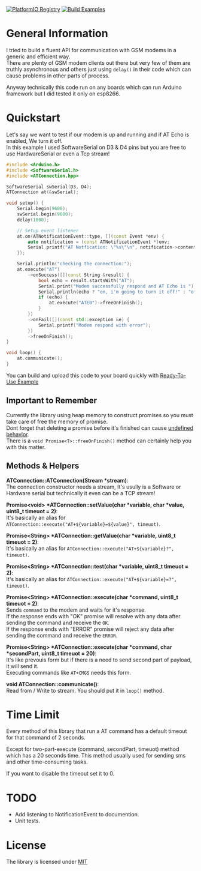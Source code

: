[![PlatformIO Registry](https://badges.registry.platformio.org/packages/yeganemehr/library/arduino-at.svg)](https://registry.platformio.org/libraries/yeganemehr/arduino-at)
[![Build Examples](https://github.com/yeganemehr/arduino-at/actions/workflows/build-examples.yml/badge.svg)](https://github.com/yeganemehr/arduino-at/actions/workflows/build-examples.yml)

# General Information
I tried to build a fluent API for communication with GSM modems in a generic and efficient way.  
There are plenty of GSM modem clients out there but very few of them are truthly asynchronous and others just using `delay()` in their code which can cause problems in other parts of process.

Anyway technically this code run on any boards which can run Arduino framework but I did tested it only on esp8266.

# Quickstart

Let's say we want to test if our modem is up and running and if AT Echo is enabled, We turn it off.   
In this example I used SoftwareSerial on D3 & D4 pins but you are free to use HardwareSerial or even a Tcp stream!
```c++
#include <Arduino.h>
#include <SoftwareSerial.h>
#include <ATConnection.hpp>

SoftwareSerial swSerial(D3, D4);
ATConnection at(&swSerial);

void setup() {
	Serial.begin(9600);
	swSerial.begin(9600);
	delay(1000);

	// Setup event listener
	at.on(ATNotificationEvent::type, [](const Event *env) {
		auto notification = (const ATNotificationEvent *)env;
		Serial.printf("AT Notfication: \"%s\"\n", notification->content.c_str());
	});

	Serial.println("checking the connection:");
	at.execute("AT")
		->onSuccess([](const String &result) {
			bool echo = result.startsWith("AT");
			Serial.print("Modem successfully respond and AT Echo is ");
			Serial.println(echo ? "on, i'm going to turn it off!" : "off.");
			if (echo) {
				at.execute("ATE0")->freeOnFinish();
			}
		})
		->onFail([](const std::exception &e) {
			Serial.printf("Modem respond with error");
		})
		->freeOnFinish();
}

void loop() {
	at.communicate();
}

```
You can build and upload this code to your board quickly with [Ready-To-Use Example](examples/esp-arduino)

## Important to Remember
Currently the library using heap memory to construct promises so you must take care of free the memory of promise.   
Dont forget that deleting a promise before it's finished can cause [undefined behavior](https://en.wikipedia.org/wiki/Undefined_behavior).   
There is a `void Promise<T>::freeOnFinish()` method can certainly help you with this matter.

## Methods & Helpers

**ATConnection::ATConnection(Stream \*stream)**:  
The connection constructor needs a stream, It's usully is a Software or Hardware serial but technically it even can be a TCP stream!

**Promise\<void\> \*ATConnection::setValue(char \*variable, char \*value, uint8_t timeuot = 2)**:  
It's basically an alias for `ATConnection::execute("AT+${variable}=${value}", timeuot)`.

**Promise\<String\> \*ATConnection::getValue(char \*variable, uint8_t timeuot = 2)**:  
It's basically an alias for `ATConnection::execute("AT+${variable}?", timeuot)`.

**Promise\<String\> \*ATConnection::test(char \*variable, uint8_t timeuot = 2)**:  
It's basically an alias for `ATConnection::execute("AT+${variable}=?", timeuot)`.

**Promise\<String\> \*ATConnection::execute(char \*command, uint8_t timeuot = 2)**:  
Sends `command` to the modem and waits for it's response.  
If the response ends with "OK<CRLF>" promise will resolve with any data after sending the command and receive the `OK`.  
If the response ends with "ERROR<CRLF>" promise will reject any data after sending the command and receive the `ERROR`.

**Promise\<String\> \*ATConnection::execute(char \*command, char \*secondPart, uint8_t timeuot = 20)**:  
It's like prevouis form but if there is a need to send second part of payload, it will send it.   
Executing commands like `AT+CMGS` needs this form.

**void ATConnection::communicate()**:  
Read from / Write to stream.
You should put it in `loop()` method.


# Time Limit
Every method of this library that run a AT command has a default timeout for that command of 2 seconds.

Except for two-part-execute (command, secondPart, timeuot) method which has a 20 seconds time. This method usually used for sending sms and other time-consuming tasks.

If you want to disable the timeout set it to 0.

# TODO
* Add listening to NotificationEvent to documention.
* Unit tests.

# License
The library is licensed under [MIT](LICENSE)